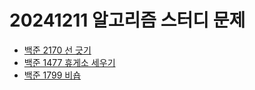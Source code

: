 # 20241211 알고리즘 스터디 문제

- [백준 2170 선 긋기](https://www.acmicpc.net/problem/2170)
- [백준 1477 휴게소 세우기](https://www.acmicpc.net/problem/1477)
- [백준 1799 비숍](https://www.acmicpc.net/problem/1799)
